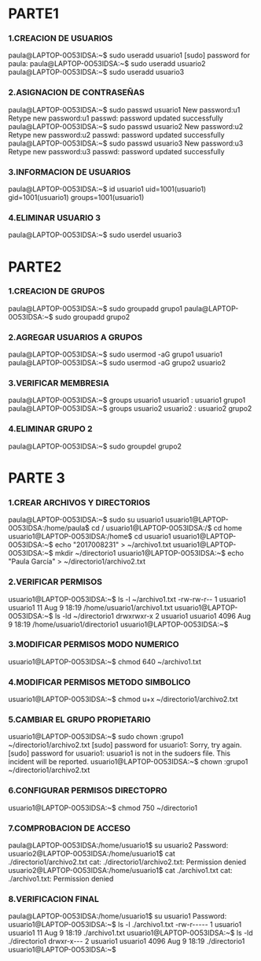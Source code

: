 # PARTE1
### 1.CREACION DE USUARIOS
paula@LAPTOP-0O53IDSA:~$ sudo useradd usuario1
[sudo] password for paula:
paula@LAPTOP-0O53IDSA:~$ sudo useradd usuario2
paula@LAPTOP-0O53IDSA:~$ sudo useradd usuario3

### 2.ASIGNACION DE CONTRASEÑAS
paula@LAPTOP-0O53IDSA:~$ sudo passwd usuario1
New password:u1
Retype new password:u1
passwd: password updated successfully
paula@LAPTOP-0O53IDSA:~$ sudo passwd usuario2
New password:u2
Retype new password:u2
passwd: password updated successfully
paula@LAPTOP-0O53IDSA:~$ sudo passwd usuario3
New password:u3
Retype new password:u3
passwd: password updated successfully

### 3.INFORMACION DE USUARIOS
paula@LAPTOP-0O53IDSA:~$ id usuario1
uid=1001(usuario1) gid=1001(usuario1) groups=1001(usuario1)

### 4.ELIMINAR USUARIO 3
paula@LAPTOP-0O53IDSA:~$ sudo userdel usuario3

# PARTE2
### 1.CREACION DE GRUPOS
paula@LAPTOP-0O53IDSA:~$ sudo groupadd grupo1
paula@LAPTOP-0O53IDSA:~$ sudo groupadd grupo2

### 2.AGREGAR USUARIOS A GRUPOS
paula@LAPTOP-0O53IDSA:~$ sudo usermod -aG grupo1 usuario1
paula@LAPTOP-0O53IDSA:~$ sudo usermod -aG grupo2 usuario2

### 3.VERIFICAR MEMBRESIA
paula@LAPTOP-0O53IDSA:~$ groups usuario1
usuario1 : usuario1 grupo1
paula@LAPTOP-0O53IDSA:~$ groups usuario2
usuario2 : usuario2 grupo2

### 4.ELIMINAR GRUPO 2
paula@LAPTOP-0O53IDSA:~$ sudo groupdel grupo2

# PARTE 3
### 1.CREAR ARCHIVOS Y DIRECTORIOS
paula@LAPTOP-0O53IDSA:~$ sudo su usuario1
usuario1@LAPTOP-0O53IDSA:/home/paula$ cd /
usuario1@LAPTOP-0O53IDSA:/$ cd home
usuario1@LAPTOP-0O53IDSA:/home$ cd usuario1
usuario1@LAPTOP-0O53IDSA:~$ echo "2017008231" > ~/archivo1.txt
usuario1@LAPTOP-0O53IDSA:~$ mkdir ~/directorio1
usuario1@LAPTOP-0O53IDSA:~$ echo "Paula García" > ~/directorio1/archivo2.txt

### 2.VERIFICAR PERMISOS
usuario1@LAPTOP-0O53IDSA:~$ ls -l ~/archivo1.txt
-rw-rw-r-- 1 usuario1 usuario1 11 Aug  9 18:19 /home/usuario1/archivo1.txt
usuario1@LAPTOP-0O53IDSA:~$ ls -ld ~/directorio1
drwxrwxr-x 2 usuario1 usuario1 4096 Aug  9 18:19 /home/usuario1/directorio1
usuario1@LAPTOP-0O53IDSA:~$

### 3.MODIFICAR PERMISOS MODO NUMERICO
usuario1@LAPTOP-0O53IDSA:~$ chmod 640 ~/archivo1.txt

### 4.MODIFICAR PERMISOS METODO SIMBOLICO
usuario1@LAPTOP-0O53IDSA:~$ chmod u+x ~/directorio1/archivo2.txt

### 5.CAMBIAR EL GRUPO PROPIETARIO
usuario1@LAPTOP-0O53IDSA:~$ sudo chown :grupo1 ~/directorio1/archivo2.txt
[sudo] password for usuario1:
Sorry, try again.
[sudo] password for usuario1:
usuario1 is not in the sudoers file.  This incident will be reported.
usuario1@LAPTOP-0O53IDSA:~$ chown :grupo1 ~/directorio1/archivo2.txt

### 6.CONFIGURAR PERMISOS DIRECTOPRO 
usuario1@LAPTOP-0O53IDSA:~$ chmod 750 ~/directorio1
### 7.COMPROBACION DE ACCESO
paula@LAPTOP-0O53IDSA:/home/usuario1$ su usuario2
Password:
usuario2@LAPTOP-0O53IDSA:/home/usuario1$ cat ./directorio1/archivo2.txt
cat: ./directorio1/archivo2.txt: Permission denied
usuario2@LAPTOP-0O53IDSA:/home/usuario1$ cat ./archivo1.txt
cat: ./archivo1.txt: Permission denied

### 8.VERIFICACION FINAL 
paula@LAPTOP-0O53IDSA:/home/usuario1$ su usuario1
Password:
usuario1@LAPTOP-0O53IDSA:~$ ls -l ./archivo1.txt
-rw-r----- 1 usuario1 usuario1 11 Aug  9 18:19 ./archivo1.txt
usuario1@LAPTOP-0O53IDSA:~$ ls -ld ./directorio1
drwxr-x--- 2 usuario1 usuario1 4096 Aug  9 18:19 ./directorio1
usuario1@LAPTOP-0O53IDSA:~$

